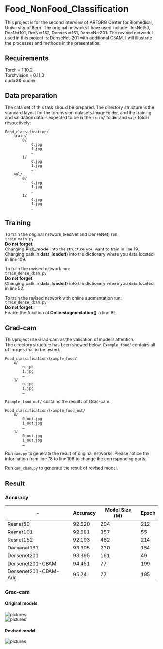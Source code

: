 # Food_NonFood_Classification
This project is for the second interview of ARTORG Center for Biomedical, University of Bern.
The original networks I have used include: ResNet50, ResNet101, ResNet152, DenseNet161, DenseNet201.
The revised network I used in this project is: DenseNet-201 with additional CBAM.
I will illustrate the processes and methods in the presentation.

## Requirements
Torch = 1.10.2 <br>
Torchvision = 0.11.3 <br>
cuda && cudnn <br>

## Data preparation
The data set of this task should be prepared. The directory structure is the standard layout for the torchvision datasets.ImageFolder, and the training and validation data is expected to be in the ```train/``` folder and ```val/``` folder respectively:  <br>
```
Food_classification/
    train/
        0/
            0.jpg
            1.jpg
            …
        1/
            0.jpg
            1.jpg
            …
    val/
        0/
            0.jpg
            1.jpg
            …
        1/
            0.jpg
            1.jpg
            …

```

## Training
To train the original network (ResNet and DenseNet) run: <br>
``` train_main.py ``` <br>
**Do not forget:** <br>
Changing **Pick_model** into the structure you want to train in line 19.<br>
Changing path in **data_loader()** into the dictionary where you data located in line 109.<br>

To train the revised network run: <br>
``` train_dense_cbam.py ```<br>
**Do not forget:** <br>
Changing path in **data_loader()** into the dictionary where you data located in line 52.

To train the revised network with online augmentation run:<br>
``` train_dense_cbam.py ``` <br>
**Do not forget:** <br>
Enable the function of **OnlineAugmentation()** in line 89.

## Grad-cam
This project use Grad-cam as the validation of model’s attention.<br>
The directory structure has been showed below. ```Example_food/``` contains all of images that to be tested.
```
Food_classification/Example_food/
    0/
        0.jpg
        1.jpg
        …
    1/
        0.jpg
        1.jpg
        …
```
```Example_food_out/``` contains the results of Grad-cam.
```
Food_classification/Example_food_out/
    0/
        0_out.jpg
        1_out.jpg
        …
    1/
        0_out.jpg
        1_out.jpg
        …
```
Run ```cam.py``` to generate the result of original networks. Please notice the information from line 78 to line 106 to change the corresponding parts.<br>

Run ```cam_cbam.py``` to generate the result of revised model.

## Result
### Accuracy
| - | Accuracy  | Model Size (M) |  Epoch  |
| --- | --- | --- | --- |
| Resnet50 | 92.620 | 204 | 212 | 
| Resnet101 | 92.681 | 357 | 55 | 
| Resnet152 | 92.193 | 482 | 214 | 
| Densenet161 | 93.395 | 230 | 154 | 
| Densenet201 | 93.395 | 161 | 49 | 
| Densenet201-CBAM | 94.451 | 77 | 199 | 
| Densenet201-CBAM-Aug | 95.24 | 77 | 185 |

### Grad-cam
#### Original models
![pictures](https://github.com/SunJJ1996/Food_NonFood_Classification/tree/main/pictures/origin_food.PNG) <br>
![pictures](https://github.com/SunJJ1996/Food_NonFood_Classification/tree/main/pictures/origin_nonfood.PNG) <br>
#### Revised model
![pictures](https://github.com/SunJJ1996/Food_NonFood_Classification/tree/main/pictures/revised.PNG) <br>

